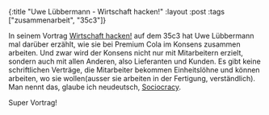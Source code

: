 {:title "Uwe Lübbermann - Wirtschaft hacken!"
 :layout :post
 :tags  ["zusammenarbeit", "35c3"]}

In seinem Vortrag [Wirtschaft hacken!](https://media.ccc.de/v/35c3chaoswest-61-wirtschaft-hacken-) auf dem 35c3 hat Uwe Lübbermann mal darüber erzählt, wie sie bei Premium Cola im Konsens zusammen arbeiten. Und zwar wird der Konsens nicht nur mit Mitarbeitern erzielt, sondern auch mit allen Anderen, also Lieferanten und Kunden. Es gibt keine schriftlichen Verträge, die Mitarbeiter bekommen Einheitslöhne und können arbeiten, wo sie wollen(ausser sie arbeiten in der Fertigung, verständlich). Man nennt das, glaube ich neudeutsch, [Sociocracy](https://en.wikipedia.org/wiki/Sociocracy).

Super Vortrag!
